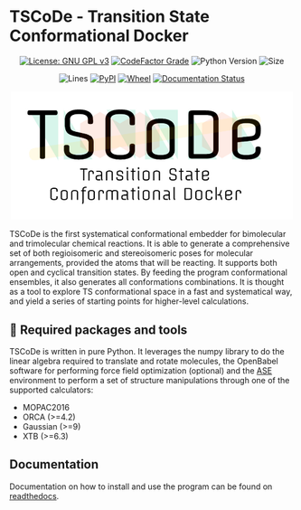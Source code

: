 # TSCoDe - Transition State Conformational Docker

<div align="center">

[![License: GNU GPL v3](https://img.shields.io/github/license/ntampellini/TSCoDe)](https://opensource.org/licenses/GPL-3.0)
[![CodeFactor Grade](https://img.shields.io/codefactor/grade/github/ntampellini/TSCoDe)](https://www.codefactor.io/repository/github/ntampellini/tscode)
![Python Version](https://img.shields.io/badge/Python-3.8.10-blue)
![Size](https://img.shields.io/github/languages/code-size/ntampellini/TSCoDe)

![Lines](https://img.shields.io/tokei/lines/github/ntampellini/tscode)
[![PyPI](https://img.shields.io/pypi/v/tscode)](https://pypi.org/project/tscode/)
[![Wheel](https://img.shields.io/pypi/wheel/tscode)](https://pypi.org/project/tscode/)
[![Documentation Status](https://readthedocs.org/projects/tscode/badge/?version=latest)](https://tscode.readthedocs.io/en/latest/?badge=latest)

</div>

<p align="center">

  <img src="docs/images/logo.jpg" alt="TSCoDe logo" class="center" width="500"/>

</p>

TSCoDe is the first systematical conformational embedder for bimolecular and trimolecular chemical reactions. It is able to generate a comprehensive set of both regioisomeric and stereoisomeric poses for molecular arrangements, provided the atoms that will be reacting. It supports both open and cyclical transition states. By feeding the program conformational ensembles, it also generates all conformations combinations. It is thought as a tool to explore TS conformational space in a fast and systematical way, and yield a series of starting points for higher-level calculations.

## :toolbox: Required packages and tools
TSCoDe is written in pure Python. It leverages the numpy library to do the linear algebra required to translate and rotate molecules, the OpenBabel software for performing force field optimization (optional) and the [ASE](https://github.com/rosswhitfield/ase) environment to perform a set of structure manipulations through one of the supported calculators:
-  MOPAC2016
-  ORCA (>=4.2)
-  Gaussian (>=9)
-  XTB (>=6.3)

## Documentation
Documentation on how to install and use the program can be found on [readthedocs](https://tscode.readthedocs.io/en/latest/).


